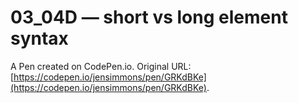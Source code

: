 # 03_04D — short vs long element syntax

A Pen created on CodePen.io. Original URL: [https://codepen.io/jensimmons/pen/GRKdBKe](https://codepen.io/jensimmons/pen/GRKdBKe).


